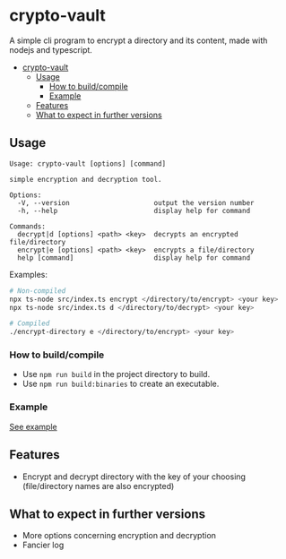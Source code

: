 # crypto-vault

A simple cli program to encrypt a directory and its content, made with nodejs and typescript.

- [crypto-vault](#crypto-vault)
  - [Usage](#usage)
    - [How to build/compile](#how-to-buildcompile)
    - [Example](#example)
  - [Features](#features)
  - [What to expect in further versions](#what-to-expect-in-further-versions)

## Usage

```
Usage: crypto-vault [options] [command]

simple encryption and decryption tool.

Options:
  -V, --version                     output the version number
  -h, --help                        display help for command

Commands:
  decrypt|d [options] <path> <key>  decrypts an encrypted file/directory
  encrypt|e [options] <path> <key>  encrypts a file/directory
  help [command]                    display help for command
```

Examples:

```sh
# Non-compiled
npx ts-node src/index.ts encrypt </directory/to/encrypt> <your key>
npx ts-node src/index.ts d </directory/to/decrypt> <your key>

# Compiled
./encrypt-directory e </directory/to/encrypt> <your key>
```

### How to build/compile

- Use `npm run build` in the project directory to build.
- Use `npm run build:binaries` to create an executable.

### Example

[See example](./example)

## Features

- Encrypt and decrypt directory with the key of your choosing (file/directory names are also encrypted)

## What to expect in further versions

- More options concerning encryption and decryption
- Fancier log
